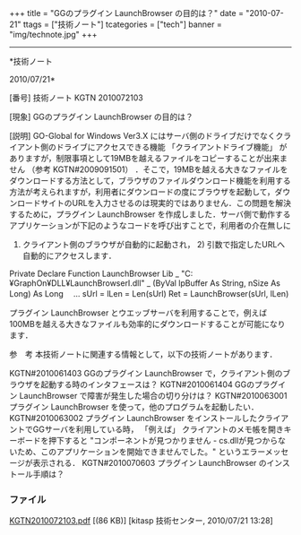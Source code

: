 ﻿+++
title = "GGのプラグイン LaunchBrowser の目的は？"
date = "2010-07-21"
ttags = ["技術ノート"]
tcategories = ["tech"]
banner = "img/technote.jpg"
+++

-----------------------------------------------------------------------------------------------------------------------------

*技術ノート

2010/07/21*


[番号]
技術ノート KGTN 2010072103

[現象]
GGのプラグイン LaunchBrowser の目的は？

[説明]
GO-Global for Windows Ver3.X
にはサーバ側のドライブだけでなくクライアント側のドライブにアクセスできる機能
「クライアントドライブ機能」
がありますが，制限事項として19MBを越えるファイルをコピーすることが出来ません
（参考 KGTN#2009091501）
．そこで，19MBを越える大きなファイルをダウンロードする方法として，ブラウザのファイルダウンロード機能を利用する方法が考えられますが，利用者にダウンロードの度にブラウザを起動して，ダウンロードサイトのURLを入力させるのは現実的ではありません．この問題を解決するために，プラグイン
LaunchBrowser
を作成しました．サーバ側で動作するアプリケーションが下記のようなコードを呼び出すことで，利用者の介在無しに
1) クライアント側のブラウザが自動的に起動され， 2)
引数で指定したURLへ自動的にアクセスします．

Private Declare Function LaunchBrowser Lib _
"C:¥GraphOn¥DLL¥LaunchBrowserI.dll" _
(ByVal lpBuffer As String, nSize As Long) As Long
　...
sUrl =
lLen = Len(sUrl)
Ret = LaunchBrowser(sUrl, lLen)

プラグイン LaunchBrowser
とウエッブサーバを利用することで，例えば100MBを越える大きなファイルも効率的にダウンロードすることが可能になります．

参　考
本技術ノートに関連する情報として，以下の技術ノートがあります．

KGTN#2010061403
GGのプラグイン LaunchBrowser
で，クライアント側のブラウザを起動する時のインタフェースは？
KGTN#2010061404
GGのプラグイン LaunchBrowser で障害が発生した場合の切り分けは？
KGTN#2010063001
プラグイン LaunchBrowser を使って，他のプログラムを起動したい．
KGTN#2010063002
プラグイン LaunchBrowser
をインストールしたクライアントでGGサーバを利用している時， 「例えば」
クライアントのメモ帳を開きキーボードを押下すると
"コンポーネントが見つかりません -
cs.dllが見つからないため、このアプリケーションを開始できませんでした。"
というエラーメッセージが表示される．
KGTN#2010070603
プラグイン LaunchBrowser のインストール手順は？


### ファイル

 
 


[KGTN2010072103.pdf](http://techreport.kitasp.net/attachments/download/233/KGTN2010072103.pdf)
 [(86 KB)] [kitasp 技術センター, 2010/07/21
13:28]


 


 

